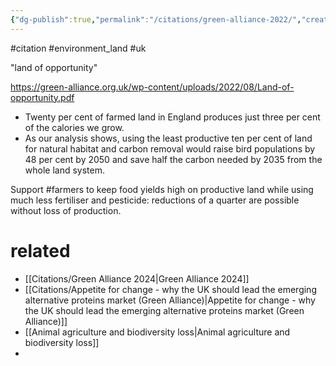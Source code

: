 ```yaml
---
{"dg-publish":true,"permalink":"/citations/green-alliance-2022/","created":"2025-01-17T21:44:35.415+00:00","updated":"2025-10-10T23:56:56.889+01:00"}
---
```


#citation #environment_land #uk 

"land of opportunity" 

https://green-alliance.org.uk/wp-content/uploads/2022/08/Land-of-opportunity.pdf

- Twenty per cent of farmed land in England produces just three per cent of the calories we grow.
- As our analysis shows, using the least productive ten per cent of land for natural habitat and carbon removal would raise bird populations by 48 per cent by 2050 and save half the carbon needed by 2035 from the whole land system.

Support #farmers  to keep food yields high on productive land while using much less fertiliser and pesticide: reductions of a quarter are possible without loss of production.

# related
- [[Citations/Green Alliance 2024\|Green Alliance 2024]]
- [[Citations/Appetite for change - why the UK should lead the emerging alternative proteins market (Green Alliance)\|Appetite for change - why the UK should lead the emerging alternative proteins market (Green Alliance)]] 
- [[Animal agriculture and biodiversity loss\|Animal agriculture and biodiversity loss]]
- 
